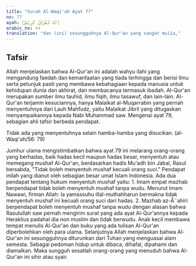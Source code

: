 ```yaml
---
title: "Surah Al-Waqi'ah Ayat 77"
no: 77
ayah: اِنَّهٗ لَقُرْاٰنٌ كَرِيْمٌۙ  
arabic_no: ٧٧
translation: "dan (ini) sesungguhnya Al-Qur'an yang sangat mulia,"
---
```


## Tafsir

Allah menjelaskan bahwa Al-Qur'an ini adalah wahyu ilahi yang mengandung faedah dan kemanfaatan yang tiada terhingga dan berisi ilmu serta petunjuk pasti yang membawa kebahagiaan kepada manusia untuk kehidupan dunia dan akhirat, dan membacanya termasuk ibadah. Al-Qur'an merupakan sumber ilmu tauhid, ilmu fiqih, ilmu tasawuf, dan lain-lain. Al-Qur'an terjamin kesuciannya, hanya Malaikat al-Muqarrabin yang pernah menyentuhnya dari Lauh Mahfudz, yaitu Malaikat Jibril yang ditugaskan menyampaikannya kepada Nabi Muhammad saw. Mengenai ayat 79, sebagian ahli tafsir berbeda pendapat. 

Tidak ada yang menyentuhnya selain hamba-hamba yang disucikan. (al- Waqi'ah/56: 79) 

Jumhur ulama mengistimbatkan bahwa ayat 79 ini melarang orang-orang yang berhadas, baik hadas kecil maupun hadas besar, menyentuh atau memegang mushaf Al-Qur'an, berdasarkan hadis Mu'adh bin Jabal, Rasul bersabda, "Tidak boleh menyentuh mushaf kecuali orang suci." Pendapat inilah yang dianut oleh sebagian besar umat Islam Indonesia. Ada dua pendapat tentang hukum menyentuh mushaf yaitu: 1. Imam empat mazhab berpendapat tidak boleh menyentuh mushaf tanpa wudu. Menurut Imam Nawawi, firman Allah: la yamassuhu illal-muthahharun bermakna tidak menyentuh mushaf ini kecuali orang suci dari hadas. 2. Mazhab az-Â¨ahiri berpendapat boleh menyentuh mushaf tanpa wudu dengan alasan bahwa Rasulullah saw pernah mengirim surat yang ada ayat Al-Qur'annya kepada Heraklius padahal dia non muslim dan tidak berwudu. Anak kecil membawa tempat menulis Al-Qur'an dan buku yang ada tulisan Al-Qur'an diperbolehkan oleh para ulama. Selanjutnya Allah menjelaskan bahwa Al-Qur'an ini sesungguhnya diturunkan dari Tuhan yang menguasai alam semesta. Sebagai pedoman hidup untuk dibaca, dihafal, dipahami dan diamalkan. Maka sungguh sesatlah orang-orang yang menuduh bahwa Al-Qur'an ini sihir atau syair.